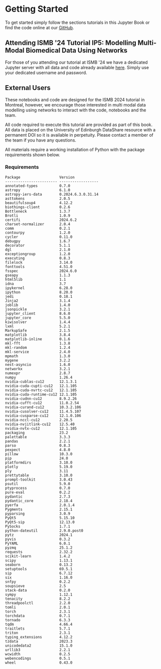 # Getting Started
To get started simply follow the sections tutorials in this Jupyter Book or find the code online at our [GitHub](https://github.com/biomedicalinformaticsgroup/ismb2024-dev).

## Attending ISMB '24 Tutorial IP5: Modelling Multi-Modal Biomedical Data Using Networks
For those of you attending our tutorial at ISMB '24 we have a dedicated Jupyter server with all data and code already available [here](https://biomedicalai.inf.ed.ac.uk/jupyter/hub/login). Simply use your dedicated username and password. 

## External Users
These notebooks and code are designed for the ISMB 2024 tutorial in Montreal, however, we encourage those interested in multi modal data modelling using networks to interact with the code, notebooks and the team.

All code required to execute this tutorial are provided as part of this book. All data is placed on the University of Edinburgh DataShare resource with a permanent DOI so it is available in perpetuity. Please contact a member of the team if you have any questions.

All materials require a working installation of Python with the package requirements shown below. 

### Requirements
```
Package                  Version
------------------------ ------------------
annotated-types          0.7.0
astropy                  6.1.0
astropy-iers-data        0.2024.6.3.0.31.14
asttokens                2.0.5
beautifulsoup4           4.12.2
biothings-client         0.2.6
Bottleneck               1.3.7
Brotli                   1.0.9
certifi                  2024.6.2
charset-normalizer       2.0.4
comm                     0.2.1
contourpy                1.2.0
cycler                   0.11.0
debugpy                  1.6.7
decorator                5.1.1
dgl                      2.1.0
exceptiongroup           1.2.0
executing                0.8.3
filelock                 3.14.0
fonttools                4.51.0
fsspec                   2024.6.0
gseapy                   1.1.3
html5lib                 1.1
idna                     3.7
ipykernel                6.28.0
ipython                  8.20.0
jedi                     0.18.1
Jinja2                   3.1.4
joblib                   1.4.0
jsonpickle               3.2.1
jupyter_client           8.6.0
jupyter_core             5.5.0
kiwisolver               1.4.4
lxml                     5.2.1
MarkupSafe               2.1.5
matplotlib               3.8.4
matplotlib-inline        0.1.6
mkl-fft                  1.3.8
mkl-random               1.2.4
mkl-service              2.4.0
mpmath                   1.3.0
mygene                   3.2.2
nest-asyncio             1.6.0
networkx                 3.2.1
numexpr                  2.8.7
numpy                    1.26.4
nvidia-cublas-cu12       12.1.3.1
nvidia-cuda-cupti-cu12   12.1.105
nvidia-cuda-nvrtc-cu12   12.1.105
nvidia-cuda-runtime-cu12 12.1.105
nvidia-cudnn-cu12        8.9.2.26
nvidia-cufft-cu12        11.0.2.54
nvidia-curand-cu12       10.3.2.106
nvidia-cusolver-cu12     11.4.5.107
nvidia-cusparse-cu12     12.1.0.106
nvidia-nccl-cu12         2.20.5
nvidia-nvjitlink-cu12    12.5.40
nvidia-nvtx-cu12         12.1.105
packaging                23.2
palettable               3.3.3
pandas                   2.2.1
parso                    0.8.3
pexpect                  4.8.0
pillow                   10.3.0
pip                      24.0
platformdirs             3.10.0
plotly                   5.19.0
ply                      3.11
prettytable              3.10.0
prompt-toolkit           3.0.43
psutil                   5.9.0
ptyprocess               0.7.0
pure-eval                0.2.2
pydantic                 2.7.3
pydantic_core            2.18.4
pyerfa                   2.0.1.4
Pygments                 2.15.1
pyparsing                3.0.9
PyQt5                    5.15.10
PyQt5-sip                12.13.0
PySocks                  1.7.1
python-dateutil          2.9.0.post0
pytz                     2024.1
pyvis                    0.3.2
PyYAML                   6.0.1
pyzmq                    25.1.2
requests                 2.32.2
scikit-learn             1.4.2
scipy                    1.13.1
seaborn                  0.13.2
setuptools               69.5.1
sip                      6.7.12
six                      1.16.0
snfpy                    0.2.2
soupsieve                2.5
stack-data               0.2.0
sympy                    1.12.1
tenacity                 8.2.2
threadpoolctl            2.2.0
tomli                    2.0.1
torch                    2.3.1
torchdata                0.7.1
tornado                  6.3.3
tqdm                     4.66.4
traitlets                5.7.1
triton                   2.3.1
typing_extensions        4.12.2
tzdata                   2023.3
unicodedata2             15.1.0
urllib3                  2.2.1
wcwidth                  0.2.5
webencodings             0.5.1
wheel                    0.43.0
```

